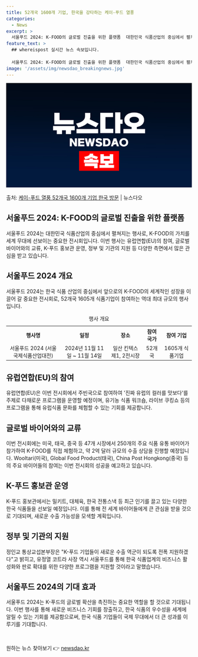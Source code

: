 ```yaml
---
title: 52개국 1600개 기업, 한국을 강타하는 케이-푸드 열풍
categories:
  - News
excerpt: >
  서울푸드 2024: K-FOOD의 글로벌 진출을 위한 플랫폼  대한민국 식품산업의 중심에서 펼쳐지는 '서울푸…
feature_text: >
  ## whereispost 실시간 뉴스 속보입니다.

  서울푸드 2024: K-FOOD의 글로벌 진출을 위한 플랫폼  대한민국 식품산업의 중심에서 펼쳐지는 '서울푸…
image: '/assets/img/newsdao_breakingnews.jpg'
---
```


![뉴스다오 속보](/assets/img/newsdao_breakingnews.jpg)

<p>출처: <a href="https://newsdao.kr/4173" rel="dofollow">케이-푸드 열풍 52개국 1600개 기업 한국 방문</a> | 뉴스다오</p>

<h2 data-ke-size="size26">서울푸드 2024: K-FOOD의 글로벌 진출을 위한 플랫폼</h2>

서울푸드 2024는 대한민국 식품산업의 중심에서 펼쳐지는 행사로, K-FOOD의 가치를 세계 무대에 선보이는 중요한 전시회입니다. 이번 행사는 유럽연합(EU)의 참여, 글로벌 바이어와의 교류, K-푸드 홍보관 운영, 정부 및 기관의 지원 등 다양한 측면에서 많은 관심을 받고 있습니다.

<h2 data-ke-size="size24">서울푸드 2024 개요</h2>

서울푸드 2024는 한국 식품 산업의 중심에서 앞으로의 K-FOOD의 세계적인 성장을 이끌어 갈 중요한 전시회로, 52개국 1605개 식품기업이 참여하는 역대 최대 규모의 행사입니다.

<table>
<caption>행사 개요</caption>
<tr>
<th scope="col">행사명</th>
<th scope="col">일정</th>
<th scope="col">장소</th>
<th scope="col">참여 국가</th>
<th scope="col">참여 기업</th>
</tr>
<tr>
<td style="text-align: center;">서울푸드 2024 (서울국제식품산업대전)</td>
<td style="text-align: center;">2024년 11월 11일 ~ 11월 14일</td>
<td style="text-align: center;">일산 킨텍스 제1, 2전시장</td>
<td style="text-align: center;">52개국</td>
<td style="text-align: center;">1605개 식품기업</td>
</tr>
</table>

<h2 data-ke-size="size24">유럽연합(EU)의 참여</h2>

유럽연합(EU)은 이번 전시회에서 주빈국으로 참여하여 '진짜 유럽의 컬러를 맛보다'를 주제로 다채로운 프로그램을 운영할 예정이며, 유기농 식품 워크숍, 라이브 쿠킹쇼 등의 프로그램을 통해 유럽식품 문화를 체험할 수 있는 기회를 제공합니다.

<h2 data-ke-size="size24">글로벌 바이어와의 교류</h2>

이번 전시회에는 미국, 태국, 중국 등 47개 시장에서 250개의 주요 식품 유통 바이어가 참가하여 K-FOOD를 직접 체험하고, 약 2억 달러 규모의 수출 상담을 진행할 예정입니다. Wooltari(미국), Global Food Product(태국), China Post Hongkong(중국) 등의 주요 바이어들의 참여는 이번 전시회의 성공을 예고하고 있습니다.

<h2 data-ke-size="size24">K-푸드 홍보관 운영</h2>

K-푸드 홍보관에서는 밀키트, 대체육, 한국 전통스낵 등 최근 인기를 끌고 있는 다양한 한국 식품들을 선보일 예정입니다. 이를 통해 전 세계 바이어들에게 큰 관심을 받을 것으로 기대되며, 새로운 수출 가능성을 모색할 계획입니다.

<h2 data-ke-size="size24">정부 및 기관의 지원</h2>

정인교 통상교섭본부장은 "K-푸드 기업들이 새로운 수출 역군이 되도록 전폭 지원하겠다"고 밝히고, 유정열 코트라 사장 역시 서울푸드를 통해 한국 식품업계의 비즈니스 활성화와 판로 확대를 위한 다양한 프로그램을 지원할 것이라고 말했습니다.

<h2 data-ke-size="size24">서울푸드 2024의 기대 효과</h2>

서울푸드 2024는 K-푸드의 글로벌 확산을 촉진하는 중요한 역할을 할 것으로 기대됩니다. 이번 행사를 통해 새로운 비즈니스 기회를 창출하고, 한국 식품의 우수성을 세계에 알릴 수 있는 기회를 제공함으로써, 한국 식품 기업들이 국제 무대에서 더 큰 성과를 이루기를 기대합니다.

<p data-ke-size="size16">&nbsp;</p> 

원하는 뉴스 찾아보기 👉 <a href="https://newsdao.kr" rel="dofollow">newsdao.kr</a>


